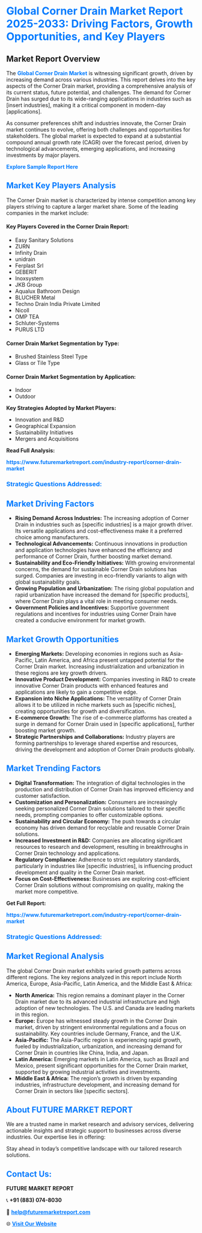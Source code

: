 <h1 style="color: #007BFF;">Global Corner Drain Market Report 2025-2033: Driving Factors, Growth Opportunities, and Key Players</h1>

<section id="overview">
<h2>Market Report Overview</h2>
<p>The <a href="https://www.futuremarketreport.com/industry-report/corner-drain-market" style="color: #007BFF; text-decoration: none;"><strong>Global Corner Drain Market</strong></a> is witnessing significant growth, driven by increasing demand across various industries. This report delves into the key aspects of the Corner Drain market, providing a comprehensive analysis of its current status, future potential, and challenges. The demand for Corner Drain has surged due to its wide-ranging applications in industries such as [insert industries], making it a critical component in modern-day [applications].</p>
<p>As consumer preferences shift and industries innovate, the Corner Drain market continues to evolve, offering both challenges and opportunities for stakeholders. The global market is expected to expand at a substantial compound annual growth rate (CAGR) over the forecast period, driven by technological advancements, emerging applications, and increasing investments by major players.</p>
</section>

<section id="overview">
<p><a href="https://www.futuremarketreport.com/request-sample/reportId=35530" style="color: #007BFF; text-decoration: none;"><strong>Explore Sample Report Here</strong></a></p>
</section>

<section id="key-players">
<h2 style="color: #007BFF;">Market Key Players Analysis</h2>
<p>The Corner Drain market is characterized by intense competition among key players striving to capture a larger market share. Some of the leading companies in the market include:</p>
<h4>Key Players Covered in the Corner Drain Report:</h4>
<ul><li>Easy Sanitary Solutions</li><li>ZURN</li><li>Infinity Drain</li><li>unidrain</li><li>Ferplast Srl</li><li>GEBERIT</li><li>Inoxsystem</li><li>JKB Group</li><li>Aqualux Bathroom Design</li><li>BLUCHER Metal</li><li>Techno Drain India Private Limited</li><li>Nicoll</li><li>OMP TEA</li><li>Schluter-Systems</li><li>PURUS LTD</li></ul>
<h4>Corner Drain Market Segmentation by Type:</h4>
<ul><li>Brushed Stainless Steel Type</li><li>Glass or Tile Type</li></ul>

<h4>Corner Drain Market Segmentation by Application:</h4>
<ul><li>Indoor</li><li>Outdoor</li></ul>
<p><strong>Key Strategies Adopted by Market Players:</strong></p>
<ul>
<li>Innovation and R&D</li>
<li>Geographical Expansion</li>
<li>Sustainability Initiatives</li>
<li>Mergers and Acquisitions</li>
</ul>
</section>

<section>
<p><strong>Read Full Analysis: </strong></p><a href="https://www.futuremarketreport.com/industry-report/corner-drain-market" style="color: #007BFF; text-decoration: none;"><strong>https://www.futuremarketreport.com/industry-report/corner-drain-market</strong></a>
<h3 style="color: #007BFF;">Strategic Questions Addressed:</h3>
</section>

<section id="driving-factors">
<h2 style="color: #007BFF;">Market Driving Factors</h2>
<ul>
<li><strong>Rising Demand Across Industries:</strong> The increasing adoption of Corner Drain in industries such as [specific industries] is a major growth driver. Its versatile applications and cost-effectiveness make it a preferred choice among manufacturers.</li>
<li><strong>Technological Advancements:</strong> Continuous innovations in production and application technologies have enhanced the efficiency and performance of Corner Drain, further boosting market demand.</li>
<li><strong>Sustainability and Eco-Friendly Initiatives:</strong> With growing environmental concerns, the demand for sustainable Corner Drain solutions has surged. Companies are investing in eco-friendly variants to align with global sustainability goals.</li>
<li><strong>Growing Population and Urbanization:</strong> The rising global population and rapid urbanization have increased the demand for [specific products], where Corner Drain plays a vital role in meeting consumer needs.</li>
<li><strong>Government Policies and Incentives:</strong> Supportive government regulations and incentives for industries using Corner Drain have created a conducive environment for market growth.</li>
</ul>
</section>

<section id="growth-opportunities">
<h2 style="color: #007BFF;">Market Growth Opportunities</h2>
<ul>
<li><strong>Emerging Markets:</strong> Developing economies in regions such as Asia-Pacific, Latin America, and Africa present untapped potential for the Corner Drain market. Increasing industrialization and urbanization in these regions are key growth drivers.</li>
<li><strong>Innovative Product Development:</strong> Companies investing in R&D to create innovative Corner Drain products with enhanced features and applications are likely to gain a competitive edge.</li>
<li><strong>Expansion into Niche Applications:</strong> The versatility of Corner Drain allows it to be utilized in niche markets such as [specific niches], creating opportunities for growth and diversification.</li>
<li><strong>E-commerce Growth:</strong> The rise of e-commerce platforms has created a surge in demand for Corner Drain used in [specific applications], further boosting market growth.</li>
<li><strong>Strategic Partnerships and Collaborations:</strong> Industry players are forming partnerships to leverage shared expertise and resources, driving the development and adoption of Corner Drain products globally.</li>
</ul>
</section>

<section id="trending-factors">
<h2 style="color: #007BFF;">Market Trending Factors</h2>
<ul>
<li><strong>Digital Transformation:</strong> The integration of digital technologies in the production and distribution of Corner Drain has improved efficiency and customer satisfaction.</li>
<li><strong>Customization and Personalization:</strong> Consumers are increasingly seeking personalized Corner Drain solutions tailored to their specific needs, prompting companies to offer customizable options.</li>
<li><strong>Sustainability and Circular Economy:</strong> The push towards a circular economy has driven demand for recyclable and reusable Corner Drain solutions.</li>
<li><strong>Increased Investment in R&D:</strong> Companies are allocating significant resources to research and development, resulting in breakthroughs in Corner Drain technology and applications.</li>
<li><strong>Regulatory Compliance:</strong> Adherence to strict regulatory standards, particularly in industries like [specific industries], is influencing product development and quality in the Corner Drain market.</li>
<li><strong>Focus on Cost-Effectiveness:</strong> Businesses are exploring cost-efficient Corner Drain solutions without compromising on quality, making the market more competitive.</li>
</ul>
</section>

<section>
<p><strong>Get Full Report: </strong></p><a href="https://www.futuremarketreport.com/industry-report/corner-drain-market" style="color: #007BFF; text-decoration: none;"><strong>https://www.futuremarketreport.com/industry-report/corner-drain-market</strong></a>
<h3 style="color: #007BFF;">Strategic Questions Addressed:</h3>
</section>


<section id="regional-analysis">
<h2 style="color: #007BFF;">Market Regional Analysis</h2>
<p>The global Corner Drain market exhibits varied growth patterns across different regions. The key regions analyzed in this report include North America, Europe, Asia-Pacific, Latin America, and the Middle East & Africa:</p>
<ul>
<li><strong>North America:</strong> This region remains a dominant player in the Corner Drain market due to its advanced industrial infrastructure and high adoption of new technologies. The U.S. and Canada are leading markets in this region.</li>
<li><strong>Europe:</strong> Europe has witnessed steady growth in the Corner Drain market, driven by stringent environmental regulations and a focus on sustainability. Key countries include Germany, France, and the U.K.</li>
<li><strong>Asia-Pacific:</strong> The Asia-Pacific region is experiencing rapid growth, fueled by industrialization, urbanization, and increasing demand for Corner Drain in countries like China, India, and Japan.</li>
<li><strong>Latin America:</strong> Emerging markets in Latin America, such as Brazil and Mexico, present significant opportunities for the Corner Drain market, supported by growing industrial activities and investments.</li>
<li><strong>Middle East & Africa:</strong> The region’s growth is driven by expanding industries, infrastructure development, and increasing demand for Corner Drain in sectors like [specific sectors].</li>
</ul>
</section>

<footer>
<h2 style="color: #007BFF;">About FUTURE MARKET REPORT</h2>
<p>We are a trusted name in market research and advisory services, delivering actionable insights and strategic support to businesses across diverse industries. Our expertise lies in offering:</p>

<p>Stay ahead in today’s competitive landscape with our tailored research solutions.</p>

<h2 style="color: #007BFF;">Contact Us:</h2>
<p><strong>FUTURE MARKET REPORT</strong></p>
<p>📞 <strong>+91 (883) 074-8030</strong></p>
<p>📧 <strong><a href="mailto:help@futuremarketreport.com" style="color: #007BFF;">help@futuremarketreport.com</a></strong></p>
<p>🌐 <strong><a href="https://www.futuremarketreport.com/" style="color: #007BFF;">Visit Our Website</a></strong></p>
</footer>